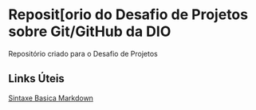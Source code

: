 # Reposit[orio do Desafio de Projetos sobre Git/GitHub da DIO
Repositório criado para o Desafio de Projetos
## Links Úteis
[Sintaxe Basica Markdown](https://www.markdownguide.org/basic-syntax/)
